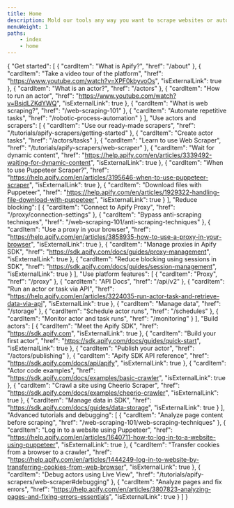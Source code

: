 ```yaml
---
title: Home
description: Mold our tools any way you want to scrape websites or automate repetitive tasks. Find the solution to your task here or use the Search box above.
menuWeight: 1
paths:
    - index
    - home
---
```


{
    "Get started": [
        {
            "cardItem": "What is Apify?",
            "href": "/about"
        },
        {
            "cardItem": "Take a video tour of the platform",
            "href": "https://www.youtube.com/watch?v=XPF0kbyvoOs",
            "isExternalLink": true
        },
        {
            "cardItem": "What is an actor?",
            "href": "/actors"
        },
        {
            "cardItem": "How to run an actor",
            "href": "https://www.youtube.com/watch?v=BsidLZKdYWQ",
            "isExternalLink": true
        },
        {
            "cardItem": "What is web scraping?",
            "href": "/web-scraping-101"
        },
        {
            "cardItem": "Automate repetitive tasks",
            "href": "/robotic-process-automation"
        }
    ],
    "Use actors and scrapers": [
        {
            "cardItem": "Use our ready-made scrapers",
            "href": "/tutorials/apify-scrapers/getting-started"
        },
        {
            "cardItem": "Create actor tasks",
            "href": "/actors/tasks"
        },
        {
            "cardItem": "Learn to use Web Scraper",
            "href": "/tutorials/apify-scrapers/web-scraper"
        },
        {
            "cardItem": "Wait for dynamic content",
            "href": "https://help.apify.com/en/articles/3339492-waiting-for-dynamic-content",
            "isExternalLink": true
        },
        {
            "cardItem": "When to use Puppeteer Scraper?",
            "href": "https://help.apify.com/en/articles/3195646-when-to-use-puppeteer-scraper",
            "isExternalLink": true
        },
        {
            "cardItem": "Download files with Puppeteer",
            "href": "https://help.apify.com/en/articles/1929322-handling-file-download-with-puppeteer",
            "isExternalLink": true
        }
    ],
    "Reduce blocking": [
        {
            "cardItem": "Connect to Apify Proxy",
            "href": "/proxy/connection-settings"
        },
        {
            "cardItem": "Bypass anti-scraping techniques",
            "href": "/web-scraping-101/anti-scraping-techniques"
        },
        {
            "cardItem": "Use a proxy in your browser",
            "href": "https://help.apify.com/en/articles/3858935-how-to-use-a-proxy-in-your-browser",
            "isExternalLink": true
        },
        {
            "cardItem": "Manage proxies in Apify SDK",
            "href": "https://sdk.apify.com/docs/guides/proxy-management",
            "isExternalLink": true
        },
        {
            "cardItem": "Reduce blocking using sessions in SDK",
            "href": "https://sdk.apify.com/docs/guides/session-management",
            "isExternalLink": true
        }
    ],
    "Use platform features": [
        {
            "cardItem": "Proxy",
            "href": "/proxy"
        },
        {
            "cardItem": "API Docs",
            "href": "/api/v2"
        },
        {
            "cardItem": "Run an actor or task via API",
            "href": "https://help.apify.com/en/articles/3224035-run-actor-task-and-retrieve-data-via-api",
            "isExternalLink": true
        },
        {
            "cardItem": "Manage data",
            "href": "/storage"
        },
        {
            "cardItem": "Schedule actor runs",
            "href": "/schedules"
        },
        {
            "cardItem": "Monitor actor and task runs",
            "href": "/monitoring"
        }
    ],
    "Build actors": [
        {
            "cardItem": "Meet the Apify SDK",
            "href": "https://sdk.apify.com",
            "isExternalLink": true
        },
        {
            "cardItem": "Build your first actor",
            "href": "https://sdk.apify.com/docs/guides/quick-start",
            "isExternalLink": true
        },
        {
            "cardItem": "Publish your actor",
            "href": "/actors/publishing"
        },
        {
            "cardItem": "Apify SDK API reference",
            "href": "https://sdk.apify.com/docs/api/apify",
            "isExternalLink": true
        },
        {
            "cardItem": "Actor code examples",
            "href": "https://sdk.apify.com/docs/examples/basic-crawler",
            "isExternalLink": true
        },
        {
            "cardItem": "Crawl a site using Cheerio Scraper",
            "href": "https://sdk.apify.com/docs/examples/cheerio-crawler",
            "isExternalLink": true
        },
        {
            "cardItem": "Manage data in SDK",
            "href": "https://sdk.apify.com/docs/guides/data-storage",
            "isExternalLink": true
        }
    ],
    "Advanced tutorials and debugging": [
        {
            "cardItem": "Analyze page content before scraping",
            "href": "/web-scraping-101/web-scraping-techniques"
        },
        {
            "cardItem": "Log in to a website using Puppeteer",
            "href": "https://help.apify.com/en/articles/1640711-how-to-log-in-to-a-website-using-puppeteer",
            "isExternalLink": true
        },
        {
            "cardItem": "Transfer cookies from a browser to a crawler",
            "href": "https://help.apify.com/en/articles/1444249-log-in-to-website-by-transferring-cookies-from-web-browser",
            "isExternalLink": true
        },
        {
            "cardItem": "Debug actors using Live View",
            "href": "/tutorials/apify-scrapers/web-scraper#debugging"
        },
        {
            "cardItem": "Analyze pages and fix errors",
            "href": "https://help.apify.com/en/articles/3807823-analyzing-pages-and-fixing-errors-essentials",
            "isExternalLink": true
        }
    ]
}